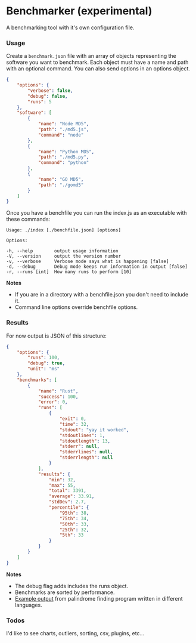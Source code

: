 # Benchmarker (experimental)

A benchmarking tool with it's own configuration file. 

### Usage

Create a `benchmark.json` file with an array of objects representing the software you want to benchmark. Each object must have a name and path with an optional command. You can also send options in an options object.

```json
{
    "options": {
        "verbose": false,
        "debug": false,
        "runs": 5
    },
    "software": [
        {
            "name": "Node MD5",
            "path": "./md5.js",
            "command": "node"
        },
        {
            "name": "Python MD5",
            "path": "./md5.py",
            "command": "python"
        },
        {
            "name": "GO MD5",
            "path": "./gomd5"
        }
    ]
}
```

Once you have a benchfile you can run the index.js as an executable with these commands:

    Usage: ./index [./benchfile.json] [options]

    Options:

    -h, --help        output usage information
    -V, --version     output the version number
    -v, --verbose     Verbose mode says what is happening [false]
    -d, --debug       Debug mode keeps run information in output [false]
    -r, --runs [int]  How many runs to perform [10]

**Notes**
- If you are in a directory with a benchfile.json you don't need to include it. 
- Command line options override benchfile options.

### Results

For now output is JSON of this structure:

```json
{
    "options": {
        "runs": 100,
        "debug": true,
        "unit": "ms"
    },
    "benchmarks": [
        {
            "name": "Rust",
            "success": 100,
            "error": 0,
            "runs": [
                {
                    "exit": 0,
                    "time": 32,
                    "stdout": "yay it worked",
                    "stdoutlines": 1,
                    "stdoutlength": 13,
                    "stderr": null,
                    "stderrlines": null,
                    "stderrlength": null
                }
            ],
            "results": {
                "min": 32,
                "max": 55,
                "total": 3391,
                "average": 33.91,
                "stdDev": 2.7,
                "percentile": {
                    "95th": 38,
                    "75th": 34,
                    "50th": 33,
                    "25th": 32,
                    "5th": 33
                }
            }
        }
    ]
}
```

**Notes**

- The debug flag adds includes the runs object.
- Benchmarks are sorted by performance.
- [Example output](https://github.com/montanaflynn/palindromes#more-advanced-benchmarks) from palindrome finding program written in different languages. 

### Todos

I'd like to see charts, outliers, sorting, csv, plugins, etc...
